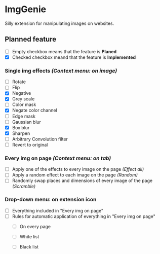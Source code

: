 # ImgGenie
Silly extension for manipulating images on websites.

## Planned feature
* [ ] Empty checkbox means that the feature is __Planed__
* [X] Checked checkbox meand that the feature is __Implemented__
### **Single img effects _(Context menu: on image)_**
* [ ] Rotate
* [ ] Flip
* [X] Negative
* [X] Grey scale
* [ ] Color mask
* [X] Negate color channel
* [ ] Edge mask
* [ ] Gaussian blur
* [X] Box blur
* [X] Sharpen
* [ ] Arbitrary Convolution filter
* [ ] Revert to original 

### **Every img on page _(Context menu: on tab)_**
* [ ] Apply one of the effects to every image on the page _(Effect all)_
* [ ] Apply a random effect to each image on the page _(Random)_
* [ ] Randomly swap places and dimensions of every image of the page _(Scramble)_

### **Drop-down menu: on extension icon**
* [ ] Everything included in "Every img on page"
* [ ] Rules for automatic application of everything in "Every img on page"
    * [ ] On every page
    * [ ] White list
    * [ ] Black list

